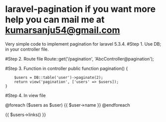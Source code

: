 # laravel-pagination if you want more help you can mail me at kumarsanju54@gmail.com

Very simple code to implement pagination for laravel 5.3.4.
#Step 1. Use DB;  in your controller file.

#Step 2. Route file
Route::get('/pagination', 'AbcController@pagination');

#Step 3.  Function in controller
public function pagination()
	{
			

		$users = DB::table('user')->paginate(2);
        return view('pagination', ['users' => $users]);
	}

#Step 4. In view file
<div class="container">
    @foreach ($users as $user)
        {{ $user->name }}
    @endforeach
</div>

{{ $users->links() }}
